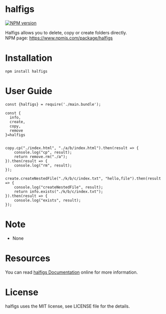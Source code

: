 # halfigs

[![NPM version](https://img.shields.io/npm/v/halfigs.svg)](https://www.npmjs.com/package/halfigs)

Halfigs allows you to delete, copy or create folders directly.  
NPM page: https://www.npmjs.com/package/halfigs

# Installation

```
npm install halfigs
```

# User Guide

```
const {halfigs} = require('./main.bundle');

const {
  info,
  create,
  copy,
  remove
}=halfigs


copy.cp("./index.html", "./a/b/index.html").then(result => {
    console.log("cp", result);
    return remove.rm("./a");
}).then(result => {
    console.log("rm", result);
});

create.createNestedFile("./k/b/c/index.txt", "hello,file").then(result => {
    console.log("createNestedFile", result);
    return info.exists("./k/b/c/index.txt");
}).then(result => {
    console.log("exists", result);
});
```

# Note

- None

# Resources

You can read [halfigs Documentation](https://github.com/SystemLight/halfigs/wiki/API-Document) online for more
information.

# License

halfigs uses the MIT license, see LICENSE file for the details.
